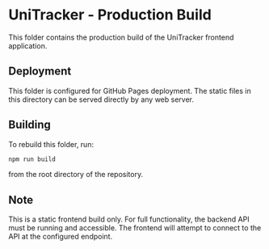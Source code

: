 # UniTracker - Production Build

This folder contains the production build of the UniTracker frontend application.

## Deployment

This folder is configured for GitHub Pages deployment. The static files in this directory can be served directly by any web server.

## Building

To rebuild this folder, run:

```bash
npm run build
```

from the root directory of the repository.

## Note

This is a static frontend build only. For full functionality, the backend API must be running and accessible. The frontend will attempt to connect to the API at the configured endpoint.
